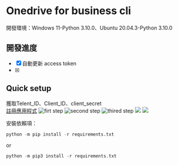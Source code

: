 Onedrive for business cli
============
  開發環境：Windows 11-Python 3.10.0、Ubuntu 20.04.3-Python 3.10.0
 
開發進度
---
- [x] 自動更新 access token
- [x] 

Quick setup
---
獲取Telent_ID、Client_ID、client_secret<br>
[註冊應用程式](https://portal.azure.com/#blade/Microsoft_AAD_RegisteredApps/ApplicationsListBlade)
![firt step](https://upload.cc/i1/2021/12/07/JlnUNI.png)
![second step](https://upload.cc/i1/2021/12/07/oiNrVn.jpg)
![thired step](https://upload.cc/i1/2021/12/07/6CVyWv.jpg)
![](https://upload.cc/i1/2021/12/07/zSe1Kp.jpg)
![](https://upload.cc/i1/2021/12/07/owV3I4.jpg)

安裝依賴項：
```python
python -m pip install -r requirements.txt
```
or
```python
python -m pip3 install -r requirements.txt
```
